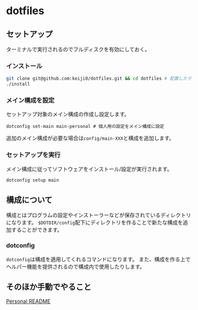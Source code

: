 # dotfiles

## セットアップ

ターミナルで実行されるのでフルディスクを有効にしておく。

### インストール

```sh
git clone git@github.com:keiji0/dotfiles.git && cd dotfiles # 配置したディレクトリが起点となる
./install
```

### メイン構成を設定

セットアップ対象のメイン構成の作成し設定します。

```
dotconfig set-main main-personal # 個人用の設定をメイン構成に設定
```

追加のメイン構成が必要な場合は`config/main-XXX`と構成を追加します。

### セットアップを実行

メイン構成に従ってソフトウェアをインストール/設定が実行されます。

```sh
dotconfig setup main
```

## 構成について

構成とはプログラムの設定やインストーラーなどが保存されているディレクトリになります。
`$DOTDIR/config`配下にディレクトリを作ることで新たな構成を追加することができます。

### dotconfig

`dotconfig`は構成を適用してくれるコマンドになります。
また、構成を作る上でヘルパー機能を提供されるので構成内で使用したりします。

## そのほか手動でやること

[Personal README](config/main/README.md)